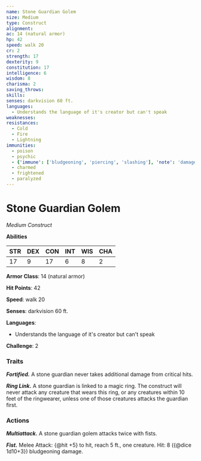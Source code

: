```yaml
---
name: Stone Guardian Golem
size: Medium
type: Construct
alignment: 
ac: 14 (natural armor)
hp: 42
speed: walk 20
cr: 2
strength: 17
dexterity: 9
constitution: 17
intelligence: 6
wisdom: 8
charisma: 2
saving_throws:
skills:
senses: darkvision 60 ft.
languages:
  - Understands the language of it's creator but can't speak
weaknesses:
resistances:
  - Cold
  - Fire
  - Lightning
immunities:
  - poison
  - psychic
  - {'immune': ['bludgeoning', 'piercing', 'slashing'], 'note': 'damage from weapons that are neither magical nor adamantine'}
  - charmed
  - frightened
  - paralyzed
---
```


# Stone Guardian Golem

*Medium Construct*

**Abilities**

| STR | DEX | CON | INT | WIS | CHA |
| --- | --- | --- | --- | --- | --- |
| 17 | 9 | 17 | 6 | 8 | 2 |

**Armor Class**: 14 (natural armor)

**Hit Points**: 42

**Speed**: walk 20

**Senses**: darkvision 60 ft.

**Languages**:
  - Understands the language of it's creator but can't speak

**Challenge**: 2

### Traits
***Fortified.*** A stone guardian never takes additional damage from critical hits.

***Ring Link.*** A stone guardian is linked to a magic ring. The construct will never attack any creature that wears this ring, or any creatures within 10 feet of the ringwearer, unless one of those creatures attacks the guardian first.

### Actions
***Multiattack.*** A stone guardian golem attacks twice with fists.

***Fist.*** Melee Attack: {@hit +5} to hit, reach 5 ft., one creature. Hit: 8 ({@dice 1d10+3}) bludgeoning damage.


